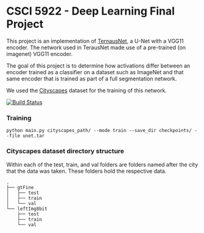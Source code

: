 # CSCI 5922 - Deep Learning Final Project

This project is an implementation of [TernausNet](https://arxiv.org/abs/1801.05746), a U-Net with a VGG11 encoder. The
network used in TerausNet made use of a pre-trained (on imagenet) VGG11 encoder. 

The goal of this project is to determine how activations differ between an encoder trained as a classifier on a dataset
such as ImageNet and that same encoder that is trained as part of a full segmentation network.

We used the [Cityscapes](https://www.cityscapes-dataset.com) dataset for the training of this network.

[![Build Status](https://travis-ci.com/matthewdhanley/csci5922.svg?branch=master)](https://travis-ci.com/matthewdhanley/csci5922)

### Training
```
python main.py cityscapes_path/ --mode train --save_dir checkpoints/ --file unet.tar
```


### Cityscapes dataset directory structure
Within each of the test, train, and val folders are folders named after the city that the data was taken. These folders 
hold the respective data.
```
.
├── gtFine
│   ├── test
│   ├── train
│   └── val
└── leftImg8bit
    ├── test
    ├── train
    └── val
```